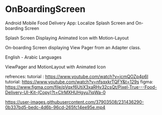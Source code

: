 # OnBoardingScreen
Android Mobile Food Delivery App: Localize Splash Screen and On-boarding Screen

Splash Screen Displaying Animated Icon with Motion-Layout

On-boarding Screen displaying View Pager from an Adapter class.

English - Arabic Languages

ViewPager and MotionLayout with Animated Icon

refrences:
tutorial : https://www.youtube.com/watch?v=icmQOZp4p6I
tutorial: https://www.youtube.com/watch?v=nfsqxkrTQFY&t=129s
figma: https://www.figma.com/file/pVqxf6UtiX3xaRHv32csQt/Pixel-True---Food-Delivery-UI-Kit-(Copy)?t=CIrMXHUHgyu7iqWa-0




https://user-images.githubusercontent.com/37903508/231436290-0b337bd5-bedc-4d6b-96cd-265fc14ee95e.mp4

